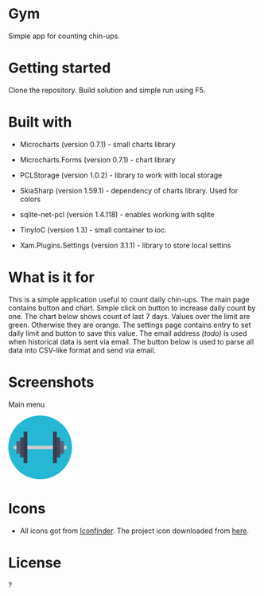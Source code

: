 # Gym
Simple app for counting chin-ups.

# Getting started
Clone the repository. Build solution and simple run using F5.


# Built with

* Microcharts (version 0.7.1) - small charts library

* Microcharts.Forms (version 0.7.1) - chart library

* PCLStorage (version 1.0.2) - library to work with local storage

* SkiaSharp (version 1.59.1) - dependency of charts library. Used for colors

* sqlite-net-pcl (version 1.4.118) - enables working with sqlite

* TinyIoC (version 1.3) - small container to ioc.

* Xam.Plugins.Settings (version 3.1.1) - library to store local settins


# What is it for
This is a simple application useful to count daily chin-ups. The main page contains button and chart. Simple click on button to increase daily count by one. The chart below shows count of last 7 days. Values over the limit are green. Otherwise they are orange.
The settings page contains entry to set daily limit and button to save this value. The email address _(todo)_ is used when historical data is sent via email.
The button below is used to parse all data into CSV-like format and send via email.

# Screenshots
Main menu

![App icon](https://github.com/darthmaure/Gym/blob/master/Gym/Images/icon.png "App icon")


# Icons
* All icons got from [Iconfinder](https://www.iconfinder.com).
  The project icon downloaded from [here](https://www.iconfinder.com/icons/512534/exercise_fitness_gym_gymnasium_icon#size=128).

# License
?
